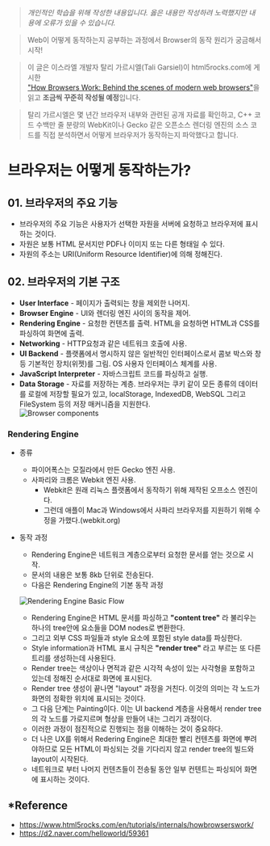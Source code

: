 > *개인적인 학습을 위해 작성한 내용입니다. 옳은 내용만 작성하려 노력했지만 내용에 오류가 있을 수 있습니다.*

>Web이 어떻게 동작하는지 공부하는 과정에서 Browser의 동작 원리가 궁금해서 시작!  

>이 글은 이스라엘 개발자 탈리 가르시엘(Tali Garsiel)이 html5rocks.com에 게시한  
["How Browsers Work: Behind the scenes of modern web browsers"](https://www.html5rocks.com/en/tutorials/internals/howbrowserswork/)을 읽고 **조금씩 꾸준히 작성될 예정**입니다.

>탈리 가르시엘은 몇 년간 브라우저 내부와 관련된 공개 자료를 확인하고, 
C++ 코드 수백만 줄 분량의 WebKit이나 Gecko 같은 오픈소스 렌더링 엔진의 소스 코드를 직접 분석하면서 어떻게 브라우저가 동작하는지 파악했다고 합니다.

# 브라우저는 어떻게 동작하는가?
## 01. 브라우저의 주요 기능
  - 브라우저의 주요 기능은 사용자가 선택한 자원을 서버에 요청하고 브라우저에 표시하는 것이다.
  - 자원은 보통 HTML 문서지만 PDF나 이미지 또는 다른 형태일 수 있다.
  - 자원의 주소는 URI(Uniform Resource Identifier)에 의해 정해진다.
## 02. 브라우저의 기본 구조
  - **User Interface** - 페이지가 출력되는 창을 제외한 나머지.
  - **Browser Engine** - UI와 렌더링 엔진 사이의 동작을 제어.
  - **Rendering Engine** - 요청한 컨텐츠를 출력. HTML을 요청하면 HTML과 CSS를 파싱하여 화면에 출력.
  - **Networking** - HTTP요청과 같은 네트워크 호출에 사용.
  - **UI Backend** - 플랫폼에서 명시하지 않은 일반적인 인터페이스로서 콤보 박스와 창 등 기본적인 장치(위젯)를 그림. OS 사용자 인터페이스 체계를 사용.
  - **JavaScript Interpreter** - 자바스크립트 코드를 파싱하고 실행.
  - **Data Storage** - 자료를 저장하는 계층. 브라우저는 쿠키 같이 모든 종류의 데이터를 로컬에 저장할 필요가 있고, localStorage, IndexedDB, WebSQL 그리고 FileSystem 등의 저장 매커니즘을 지원한다.  
![Browser components](https://www.html5rocks.com/en/tutorials/internals/howbrowserswork/layers.png)  
### Rendering Engine
  - 종류
    - 파이어폭스는 모질라에서 만든 Gecko 엔진 사용.
    - 사파리와 크롬은 Webkit 엔진 사용.
      - Webkit은 원래 리눅스 플랫폼에서 동작하기 위해 제작된 오프소스 엔진이다.
      - 그런데 애플이 Mac과 Windows에서 사파리 브라우저를 지원하기 위해 수정을 가했다.(webkit.org)
  - 동작 과정
    - Rendering Engine은 네트워크 계층으로부터 요청한 문서를 얻는 것으로 시작.
    - 문서의 내용은 보통 8kb 단위로 전송된다.
    - 다음은 Rendering Engine의 기본 동작 과정  
      
    ![Rendering Engine Basic Flow](https://d2.naver.com/content/images/2015/06/helloworld-59361-2.png)  
      
    - Rendering Engine은 HTML 문서를 파싱하고 **"content tree"** 라 불리우는 하나의 tree안에 요소들을 DOM nodes로 변환한다.
    - 그리고 외부 CSS 파일들과 style 요소에 포함된 style data를 파싱한다.
    - Style information과 HTML 표시 규칙은 **"render tree"** 라고 부르는 또 다른 트리를 생성하는데 사용된다.
    - Render tree는 색상이나 면적과 같은 시각적 속성이 있는 사각형을 포함하고 있는데 정해진 순서대로 화면에 표시된다.
    - Render tree 생성이 끝나면 "layout" 과정을 거친다. 이것의 의미는 각 노드가 화면의 정확한 위치에 표시되는 것이다.
    - 그 다음 단계는 Painting이다. 이는 UI backend 계층을 사용해서 render tree의 각 노드를 가로지르며 형상을 만들어 내는 그리기 과정이다.
    - 이러한 과정이 점진적으로 진행되는 점을 이해하는 것이 중요하다.
    - 더 나은 UX를 위해서 Redering Engine은 최대한 빨리 컨텐츠를 화면에 뿌려야하므로 모든 HTML이 파싱되는 것을 기다리지 않고 render tree의 빌드와 layout이 시작된다.
    - 네트워크로 부터 나머지 컨텐츠들이 전송될 동안 일부 컨텐트는 파싱되어 화면에 표시하는 것이다.
## *Reference
- https://www.html5rocks.com/en/tutorials/internals/howbrowserswork/
- https://d2.naver.com/helloworld/59361
